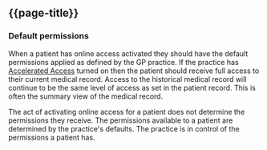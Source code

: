## {{page-title}}

### Default permissions

When a patient has online access activated they should have the default permissions applied as defined by the GP practice. If the practice has [Accelerated Access](https://digital.nhs.uk/services/nhs-app/nhs-app-guidance-for-gp-practices/guidance-on-nhs-app-features/accelerating-patient-access-to-their-record) turned on then the patient should receive full access to their current medical record. Access to the historical medical record will continue to be the same level of access as set in the patient record. This is often the summary view of the medical record.

The act of activating online access for a patient does not determine the permissions they receive. The permissions available to a patient are determined by the practice's defaults. The practice is in control of the permissions a patient has.
